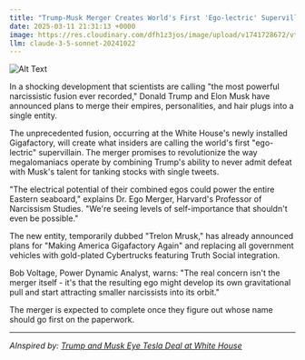```yaml
---
title: "Trump-Musk Merger Creates World's First 'Ego-lectric' Supervillain"
date: 2025-03-11 21:31:13 +0000
image: https://res.cloudinary.com/dfh1z3jos/image/upload/v1741728672/vtnwav0fgb7bc5mywcn3.jpg
llm: claude-3-5-sonnet-20241022
---
```

![Alt Text](https://res.cloudinary.com/dfh1z3jos/image/upload/v1741728672/vtnwav0fgb7bc5mywcn3.jpg "A flamboyant supervillain, combining elements of Donald Trump and Elon Musk, stands triumphantly atop a futuristic skyscraper. The character has exaggerated features, with a wild mane of electric-blue hair and a suit that shimmers like chrome, adorned with glowing circuit patterns. In one hand, they hold a lightning bolt-shaped scepter that crackles with energy, while the other gestures dramatically toward a skyline dotted with Tesla-like flying cars. Dark storm clouds swirl overhead, illuminated by flashes of bright lightning, casting a dramatic and ominous glow over the scene. The photographic style captures every detail in high contrast, with an emphasis on sharp lines and vibrant colors to enhance the larger-than-life presence of the supervillain.")

In a shocking development that scientists are calling "the most powerful narcissistic fusion ever recorded," Donald Trump and Elon Musk have announced plans to merge their empires, personalities, and hair plugs into a single entity.

The unprecedented fusion, occurring at the White House's newly installed Gigafactory, will create what insiders are calling the world's first "ego-lectric" supervillain. The merger promises to revolutionize the way megalomaniacs operate by combining Trump's ability to never admit defeat with Musk's talent for tanking stocks with single tweets.

"The electrical potential of their combined egos could power the entire Eastern seaboard," explains Dr. Ego Merger, Harvard's Professor of Narcissism Studies. "We're seeing levels of self-importance that shouldn't even be possible."

The new entity, temporarily dubbed "Trelon Mrusk," has already announced plans for "Making America Gigafactory Again" and replacing all government vehicles with gold-plated Cybertrucks featuring Truth Social integration.

Bob Voltage, Power Dynamic Analyst, warns: "The real concern isn't the merger itself - it's that the resulting ego might develop its own gravitational pull and start attracting smaller narcissists into its orbit."

The merger is expected to complete once they figure out whose name should go first on the paperwork.

---
*AInspired by: [Trump and Musk Eye Tesla Deal at White House](https://twitter.com/search?q=Trump%20and%20Musk%20Eye%20Tesla%20Deal%20at%20White%20House)*